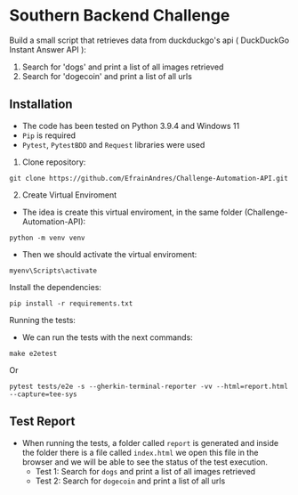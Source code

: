# Southern Backend Challenge

Build a small script that retrieves data from duckduckgo's api ( DuckDuckGo
 Instant Answer API ):
1. Search for 'dogs' and print a list of all images retrieved
2. Search for 'dogecoin' and print a list of all urls


## Installation
- The code has been tested on Python 3.9.4 and Windows 11
- `Pip` is required
- `Pytest`, `PytestBDD` and `Request` libraries were used

1. Clone repository:
```
git clone https://github.com/EfrainAndres/Challenge-Automation-API.git
```

2. Create Virtual Enviroment
- The idea is create this virtual enviroment, in the same folder (Challenge-Automation-API):
```
python -m venv venv
```
- Then we should activate the virtual enviroment:
```
myenv\Scripts\activate
```
Install the dependencies:
```
pip install -r requirements.txt
```

Running the tests:
- We can run the tests with the next commands:
```
make e2etest
```
Or
```
pytest tests/e2e -s --gherkin-terminal-reporter -vv --html=report.html --capture=tee-sys
```

## Test Report
- When running the tests, a folder called `report` is generated and inside the folder there is a file called `index.html` we open this file in the browser and we will be able to see the status of the test execution.
  - Test 1: Search for `dogs` and print a list of all images retrieved
  - Test 2: Search for `dogecoin` and print a list of all urls